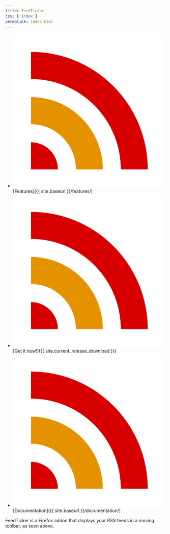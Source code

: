 ```yaml
---
title: FeedTicker
css: ['index']
permalink: index.html
---
```


* ![](images/icon.svg) [Features]({{ site.baseurl }}/features/)
* ![](images/icon.svg) [Get it now!]({{ site.current_release_download }})
* ![](images/icon.svg) [Documentation]({{ site.baseurl }}/documentation/)

FeedTicker is a Firefox addon that displays your RSS feeds in a moving toolbar, as seen above.
